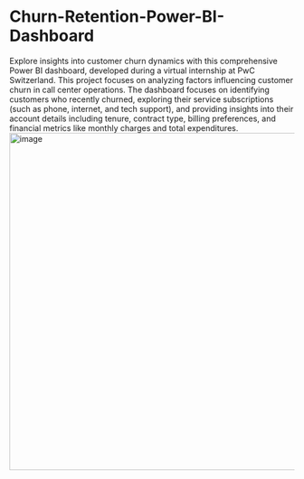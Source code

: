 # Churn-Retention-Power-BI-Dashboard
Explore insights into customer churn dynamics with this comprehensive Power BI dashboard, developed during a virtual internship at PwC Switzerland. This project focuses on analyzing factors influencing customer churn in call center operations.
The dashboard focuses on identifying customers who recently churned, exploring their service subscriptions (such as phone, internet, and tech support), and providing insights into their account details including tenure, contract type, billing preferences, and financial metrics like monthly charges and total expenditures. 
<img width="597" alt="image" src="https://github.com/Shivam417git/Churn-Retention-Power-BI-Dashboard/assets/175285812/5ea2040c-e245-4551-b77c-de1289e04c0a">
